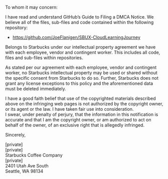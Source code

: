To whom it may concern:  

I have read and understand GitHub’s Guide to Filing a DMCA Notice. We believe all of the files, sub-files and code contained within the following repository:  

* https://github.com/JoeFlanigen/SBUX-CloudLearningJourney  

Belongs to Starbucks under our intellectual property agreement we have with each employee, vendor and contingent worker. This includes all code, files and sub-files within repositories.  

As stated per our agreement with each employee, vendor and contingent worker, no Starbucks intellectual property may be used or shared without the specific consent from Starbucks to do so. Further, Starbucks does not grant any license exceptions to this policy and the aforementioned data must be deleted immediately.  

I have a good faith belief that use of the copyrighted materials described above on the infringing web pages is not authorized by the copyright owner, or its agent or the law. I have taken fair use into consideration.    
I swear, under penalty of perjury, that the information in this notification is accurate and that I am the copyright owner, or am authorized to act on behalf of the owner, of an exclusive right that is allegedly infringed.  

Sincerely,

[private]  
[private]  
Starbucks Coffee Company  
[private]  
2401 Utah Ave South  
Seattle, WA 98134  
